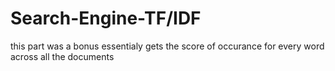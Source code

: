 # Search-Engine-TF/IDF

this part was a bonus essentialy gets the score of occurance for every word across all the documents 

